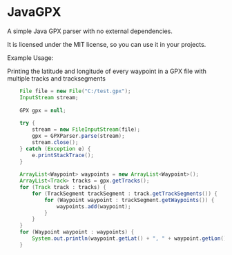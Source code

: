 # JavaGPX

A simple Java GPX parser with no external dependencies.

It is licensed under the MIT license, so you can use it in your projects.

Example Usage:

Printing the latitude and longitude of every waypoint in a GPX file with multiple tracks and tracksegments

``` Java
	File file = new File("C:/test.gpx");
	InputStream stream;
	
	GPX gpx = null;
	
	try {
		stream = new FileInputStream(file);
		gpx = GPXParser.parse(stream);
		stream.close();
	} catch (Exception e) {
		e.printStackTrace();
	}
	
	ArrayList<Waypoint> waypoints = new ArrayList<Waypoint>();
	ArrayList<Track> tracks = gpx.getTracks();
	for (Track track : tracks) {
		for (TrackSegment trackSegment : track.getTrackSegments()) {
			for (Waypoint waypoint : trackSegment.getWaypoints()) {
				waypoints.add(waypoint);
			}
		}
	}
	for (Waypoint waypoint : waypoints) {
		System.out.println(waypoint.getLat() + ", " + waypoint.getLon());
	}
```

